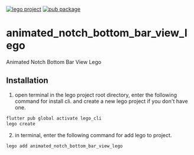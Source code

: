 [![lego project](https://img.shields.io/badge/powered%20by-lego-blue?logo=github)](https://github.com/melodysdreamj/lego)
[![pub package](https://img.shields.io/pub/v/animated_notch_bottom_bar_view_lego.svg)](https://pub.dartlang.org/packages/animated_notch_bottom_bar_view_lego)

# animated_notch_bottom_bar_view_lego
Animated Notch Bottom Bar View Lego 

##  Installation
1. open terminal in the lego project root directory, enter the following command for install cli.
   and create a new lego project if you don't have one.
```bash
flutter pub global activate lego_cli
lego create
```
2. in terminal, enter the following command for add lego to project.
```bash
lego add animated_notch_bottom_bar_view_lego
```
